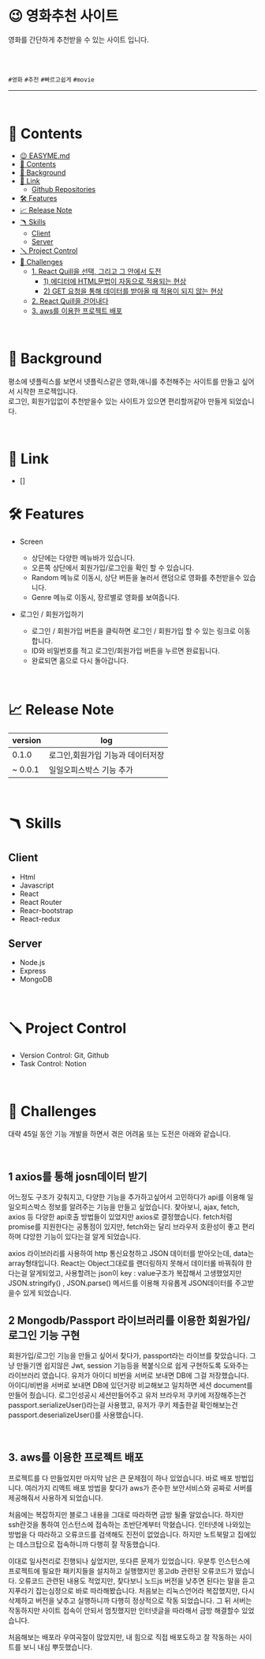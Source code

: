 

# 😉 영화추천 사이트



영화를 간단하게 추천받을 수 있는 사이트 입니다. 

<br>
<br>

 `#영화` `#추천` `#빠르고쉽게` `#movie`  



---

<br>

# 📖 Contents

- [😉 EASYME.md](#-easymemd)
- [📖 Contents](#-contents)
- [🌈 Background](#-background)
- [🔗 Link](#-link)
  - [Github Repositories](#github-repositories)
- [🛠 Features](#-features)
- [📈 Release Note](#-release-note)
- [🪃 Skills](#-skills)
  - [Client](#client-1)
  - [Server](#server-1)
- [🪛 Project Control](#-project-control)
- [🧗 Challenges](#-challenges)
  - [1. React Quill을 선택, 그리고 그 안에서 도전](#1-react-quill을-선택-그리고-그-안에서-도전)
    - [1) 에디터에 HTML문법이 자동으로 적용되는 현상](#1-에디터에-html문법이-자동으로-적용되는-현상)
    - [2) GET 요청을 통해 데이터를 받아올 때 적용이 되지 않는 현상](#2-get-요청을-통해-데이터를-받아올-때-적용이-되지-않는-현상)
  - [2. React Quill을 걷어내다](#2-react-quill을-걷어내다)
  - [3. aws를 이용한 프로젝트 배포](#3-aws를-이용한-프로젝트-배포)


<br>

# 🌈 Background
평소에 넷플릭스를 보면서 넷플릭스같은 영화,애니를 추천해주는 사이트를 만들고 싶어서 시작한 프로젝입니다. <br> 
로그인, 회원가입없이 추천받을수 있는 사이트가 있으면 편리할꺼같아 만들게 되었습니다.

<br>

# 🔗 Link

- []


# 🛠 Features
- Screen
    - 상단에는 다양한 메뉴바가 있습니다.
    - 오른쪽 상단에서 회원가입/로그인을 확인 할 수 있습니다.
    - Random 메뉴로 이동시, 상단 버튼을 눌러서 랜덤으로 영화를 추천받을수 있습니다.
    - Genre 메뉴로 이동시, 장르별로 영화를 보여줍니다.

- 로그인 / 회원가입하기
    - 로그인 / 회원가입 버튼을 클릭하면 로그인 / 회원가입 할 수 있는 링크로 이동합니다.
    - ID와 비밀번호를 적고 로그인/회원가입 버튼을 누르면 완료됩니다.
    - 완료되면 홈으로 다시 돌아갑니다.

<br>

# 📈 Release Note
| version | log |
| --- | --- |
| 0.1.0 | 로그인,회원가입 기능과 데이터저장 |
| ~ 0.0.1 | 일일오피스박스 기능 추가 |

<br>

# 🪃 Skills

## Client
- Html
- Javascript
- React
- React Router
- Reacr-bootstrap
- React-redux
  

## Server

- Node.js
- Express
- MongoDB 

<br>

# 🪛 Project Control

- Version Control: Git, Github
- Task Control: Notion

<br>

# 🧗 Challenges

대략 45일 동안 기능 개발을 하면서 겪은 어려움 또는 도전은 아래와 같습니다.

<br>



## 1 axios를 통해 josn데이터 받기

어느정도 구조가 갖춰지고, 다양한 기능을 추가하고싶어서 고민하다가 api를 이용해 일일오피스박스 정보를 알려주는 기능을 만들고 싶었습니다. 찾아보니, ajax, fetch, axios 등 다양한 api호출 방법들이 있었지만 axios로 결정했습니다. fetch처럼 promise를 지원한다는 공통점이 있지만, fetch와는 달리 브라우저 호환성이 좋고 편리하며 댜앙한 기능이 있다는걸 알게 되었습니다.  


axios 라이브러리를 사용하여 http 통신요청하고 JSON 데이터를 받아오는데, data는 array형태입니다. React는 Object그대로를 랜더링하지 못해서 데이터롤 바꿔줘야 한다는걸 알게되었고, 사용할려는 json이 key : value구조가 복잡해서 고생했었지만 JSON.stringify() , JSON.parse() 메서드를 이용해 자유롭게 JSON데이터를 주고받을수 있게 되었습니다.
<br>

## 2 Mongodb/Passport 라이브러리를 이용한 회원가입/로그인 기능 구현


회원가입/로그인 기능을 만들고 싶어서 찾다가, passport라는 라이브를 찾았습니다. 그냥 만들기엔 쉽지않은 Jwt, session 기능등을 복붙식으로 쉽게 구현하도록 도와주는 라이브러리 였습니다.
유저가 아이디 비번을 서버로 보내면 DB에 그걸 저장했습니다. 아이디/비번을 서버로 보내면 DB에 있던거랑 비교해보고 일치하면 세션 document를 만들어 줬습니다. 
로그인성공시 세션만들어주고 유저 브라우저 쿠키에 저장해주는건 passport.serializeUser()라는걸 사용했고, 유저가 쿠키 제출한걸 확인해보는건 passport.deserializeUser()를 사용했습니다. 

<br>


## 3. aws를 이용한 프로젝트 배포

프로젝트를 다 만들었지만 마지막 남은 큰 문제점이 하나 있었습니다. 바로 배포 방법입니다. 여러가지 리액트 배포 방법을 찾다가 aws가 준수한 보안서비스와 공짜로 서버를 제공해줘서 사용하게 되었습니다.

처음에는 복잡하지만 블로그 내용을 그대로 따라하면 금방 될줄 알았습니다. 하지만 ssh란것을 통하여 인스턴스에 접속하는 초반단계부터 막혔습니다. 인터넷에 나와있는 방법을 다 따라하고 오류코드를 검색해도 진전이 없었습니다. 하지만 노트북말고 집에있는 데스크탑으로 접속하니까 다행히 잘 작동했습니다. 

이대로 일사천리로 진행되나 싶었지만, 또다른 문제가 있었습니다. 우분투 인스턴스에 프로젝트에 필요한 패키지들을 설치하고 실행했지만 몽고db 관련된 오류코드가 떴습니다.
오류코드 관련된 내용도 적었지만, 찾다보니 노드js 버전을 낮추면 된다는 말을 듣고 지푸라기 잡는심정으로 바로 따라해봤습니다. 처음보는 리눅스언어라 복잡했지만, 다시 삭제하고 버전을 낮추고 실행하니까 다행히 정상적으로 작동 되었습니다. 그 뒤 서버는 작동하지만 사이트 접속이 안되서 멈칫했지만 인터넷글을 따라해서 금방 해결할수 있었습니다. 

처음해보는 배포라 우여곡절이 많았지만, 내 힘으로 직접 배포도하고 잘 작동하는 사이트를 보니 내심 뿌듯했습니다.

  







